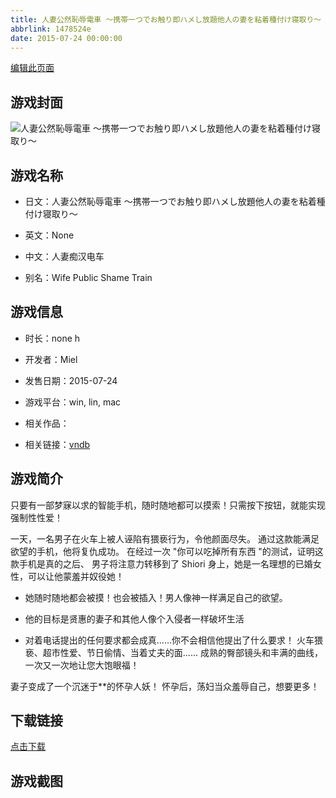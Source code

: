 ```yaml
---
title: 人妻公然恥辱電車 ～携帯一つでお触り即ハメし放題他人の妻を粘着種付け寝取り～
abbrlink: 1478524e
date: 2015-07-24 00:00:00
---
```

[编辑此页面](https://github.com/ACG-3/ADV3-source/blob/main/source/_posts/games/%E4%BA%BA%E5%A6%BB%E5%85%AC%E7%84%B6%E6%81%A5%E8%BE%B1%E9%9B%BB%E8%BB%8A%20%EF%BD%9E%E6%90%BA%E5%B8%AF%E4%B8%80%E3%81%A4%E3%81%A7%E3%81%8A%E8%A7%A6%E3%82%8A%E5%8D%B3%E3%83%8F%E3%83%A1%E3%81%97%E6%94%BE%E9%A1%8C%E4%BB%96%E4%BA%BA%E3%81%AE%E5%A6%BB%E3%82%92%E7%B2%98%E7%9D%80%E7%A8%AE%E4%BB%98%E3%81%91%E5%AF%9D%E5%8F%96%E3%82%8A%EF%BD%9E.md)

## 游戏封面

![人妻公然恥辱電車 ～携帯一つでお触り即ハメし放題他人の妻を粘着種付け寝取り～](https%3A//pan.timero.xyz/onedrive/img_lib_001/%E4%BA%BA%E5%A6%BB%E5%85%AC%E7%84%B6%E6%81%A5%E8%BE%B1%E9%9B%BB%E8%BB%8A%20%EF%BD%9E%E6%90%BA%E5%B8%AF%E4%B8%80%E3%81%A4%E3%81%A7%E3%81%8A%E8%A7%A6%E3%82%8A%E5%8D%B3%E3%83%8F%E3%83%A1%E3%81%97%E6%94%BE%E9%A1%8C%E4%BB%96%E4%BA%BA%E3%81%AE%E5%A6%BB%E3%82%92%E7%B2%98%E7%9D%80%E7%A8%AE%E4%BB%98%E3%81%91%E5%AF%9D%E5%8F%96%E3%82%8A%EF%BD%9E_cover.avif)


## 游戏名称

- 日文：人妻公然恥辱電車 ～携帯一つでお触り即ハメし放題他人の妻を粘着種付け寝取り～
- 英文：None
- 中文：人妻痴汉电车

- 别名：Wife Public Shame Train


## 游戏信息

- 时长：none h
- 开发者：Miel
- 发售日期：2015-07-24
- 游戏平台：win, lin, mac
- 相关作品：

- 相关链接：[vndb](https://vndb.org/v17940)


## 游戏简介

只要有一部梦寐以求的智能手机，随时随地都可以摸索！只需按下按钮，就能实现强制性性爱！

一天，一名男子在火车上被人诬陷有猥亵行为，令他颜面尽失。
通过这款能满足欲望的手机，他将复仇成功。
在经过一次 "你可以吃掉所有东西 "的测试，证明这款手机是真的之后、
男子将注意力转移到了 Shiori 身上，她是一名理想的已婚女性，可以让他蒙羞并奴役她！

* 她随时随地都会被摸！也会被插入！男人像神一样满足自己的欲望。

* 他的目标是贤惠的妻子和其他人像个入侵者一样破坏生活

* 对着电话提出的任何要求都会成真......你不会相信他提出了什么要求！
火车猥亵、超市性爱、节日偷情、当着丈夫的面......
成熟的臀部镜头和丰满的曲线，一次又一次地让您大饱眼福！

妻子变成了一个沉迷于**的怀孕人妖！
怀孕后，荡妇当众羞辱自己，想要更多！




## 下载链接

[点击下载](https://pan.timero.xyz/onedrive/adv_lib_001/%E4%BA%BA%E5%A6%BB%E5%85%AC%E7%84%B6%E6%81%A5%E8%BE%B1%E9%9B%BB%E8%BB%8A%20%EF%BD%9E%E6%90%BA%E5%B8%AF%E4%B8%80%E3%81%A4%E3%81%A7%E3%81%8A%E8%A7%A6%E3%82%8A%E5%8D%B3%E3%83%8F%E3%83%A1%E3%81%97%E6%94%BE%E9%A1%8C%E4%BB%96%E4%BA%BA%E3%81%AE%E5%A6%BB%E3%82%92%E7%B2%98%E7%9D%80%E7%A8%AE%E4%BB%98%E3%81%91%E5%AF%9D%E5%8F%96%E3%82%8A%EF%BD%9E)


## 游戏截图


